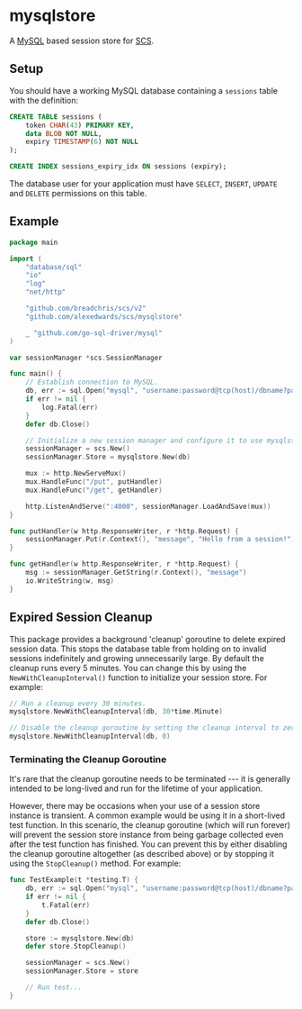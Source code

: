 # mysqlstore

A [MySQL](https://github.com/go-sql-driver/mysql) based session store for [SCS](https://github.com/alexedwards/scs).

## Setup

You should have a working MySQL database containing a `sessions` table with the definition:

```sql
CREATE TABLE sessions (
	token CHAR(43) PRIMARY KEY,
	data BLOB NOT NULL,
	expiry TIMESTAMP(6) NOT NULL
);

CREATE INDEX sessions_expiry_idx ON sessions (expiry);
```

The database user for your application must have `SELECT`, `INSERT`, `UPDATE` and `DELETE` permissions on this table.

## Example

```go
package main

import (
	"database/sql"
	"io"
	"log"
	"net/http"

	"github.com/breadchris/scs/v2"
	"github.com/alexedwards/scs/mysqlstore"

	_ "github.com/go-sql-driver/mysql"
)

var sessionManager *scs.SessionManager

func main() {
	// Establish connection to MySQL.
	db, err := sql.Open("mysql", "username:password@tcp(host)/dbname?parseTime=true")
	if err != nil {
		log.Fatal(err)
	}
	defer db.Close()

	// Initialize a new session manager and configure it to use mysqlstore as the session store.
	sessionManager = scs.New()
	sessionManager.Store = mysqlstore.New(db)

	mux := http.NewServeMux()
	mux.HandleFunc("/put", putHandler)
	mux.HandleFunc("/get", getHandler)

	http.ListenAndServe(":4000", sessionManager.LoadAndSave(mux))
}

func putHandler(w http.ResponseWriter, r *http.Request) {
	sessionManager.Put(r.Context(), "message", "Hello from a session!")
}

func getHandler(w http.ResponseWriter, r *http.Request) {
	msg := sessionManager.GetString(r.Context(), "message")
	io.WriteString(w, msg)
}
```

## Expired Session Cleanup

This package provides a background 'cleanup' goroutine to delete expired session data. This stops the database table from holding on to invalid sessions indefinitely and growing unnecessarily large. By default the cleanup runs every 5 minutes. You can change this by using the `NewWithCleanupInterval()` function to initialize your session store. For example:

```go
// Run a cleanup every 30 minutes.
mysqlstore.NewWithCleanupInterval(db, 30*time.Minute)

// Disable the cleanup goroutine by setting the cleanup interval to zero.
mysqlstore.NewWithCleanupInterval(db, 0)
```

### Terminating the Cleanup Goroutine

It's rare that the cleanup goroutine needs to be terminated --- it is generally intended to be long-lived and run for the lifetime of your application.

However, there may be occasions when your use of a session store instance is transient. A common example would be using it in a short-lived test function. In this scenario, the cleanup goroutine (which will run forever) will prevent the session store instance from being garbage collected even after the test function has finished. You can prevent this by either disabling the cleanup goroutine altogether (as described above) or by stopping it using the `StopCleanup()` method. For example:

```go
func TestExample(t *testing.T) {
	db, err := sql.Open("mysql", "username:password@tcp(host)/dbname?parseTime=true")
	if err != nil {
	    t.Fatal(err)
	}
	defer db.Close()

	store := mysqlstore.New(db)
	defer store.StopCleanup()

	sessionManager = scs.New()
	sessionManager.Store = store

	// Run test...
}
```